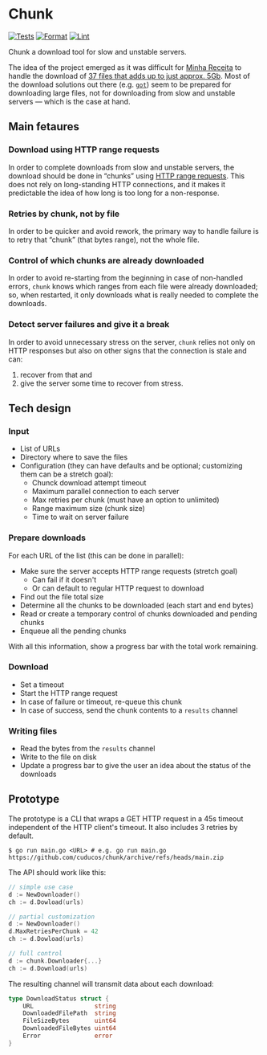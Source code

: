# Chunk

[![Tests](https://github.com/cuducos/chunk/actions/workflows/tests.yaml/badge.svg)](https://github.com/cuducos/chunk/actions/workflows/tests.yaml)
[![Format](https://github.com/cuducos/chunk/actions/workflows/gofmt.yaml/badge.svg)](https://github.com/cuducos/chunk/actions/workflows/gofmt.yaml)
[![Lint](https://github.com/cuducos/chunk/actions/workflows/golint.yaml/badge.svg)](https://github.com/cuducos/chunk/actions/workflows/golint.yaml)

Chunk a download tool for slow and unstable servers.

The idea of the project emerged as it was difficult for [Minha Receita](https://github.com/cuducos/minha-receita) to handle the download of [37 files that adds up to just approx. 5Gb](https://www.gov.br/receitafederal/pt-br/assuntos/orientacao-tributaria/cadastros/consultas/dados-publicos-cnpj). Most of the download solutions out there (e.g. [`got`](https://github.com/melbahja/got)) seem to be prepared for downloading large files, not for downloading from slow and unstable servers — which is the case at hand.

## Main fetaures

### Download using HTTP range requests

In order to complete downloads from slow and unstable servers, the download should be done in “chunks” using [HTTP range requests](https://developer.mozilla.org/en-US/docs/Web/HTTP/Range_requests). This does not rely on long-standing HTTP connections, and it makes it predictable the idea of how long is too long for a non-response.

### Retries by chunk, not by file

In order to be quicker and avoid rework, the primary way to handle failure is to retry that “chunk” (that bytes range), not the whole file.

### Control of which chunks are already downloaded

In order to avoid re-starting from the beginning in case of non-handled errors, `chunk` knows which ranges from each file were already downloaded; so, when restarted, it only downloads what is really needed to complete the downloads.

### Detect server failures and give it a break

In order to avoid unnecessary stress on the server, `chunk` relies not only on HTTP responses but also on other signs that the connection is stale and can:

1. recover from that and
2. give the server some time to recover from stress.

## Tech design

### Input

* List of URLs
* Directory where to save the files
* Configuration (they can have defaults and be optional; customizing them can be a stretch goal):
  * Chunck download attempt timeout
  * Maximum parallel connection to each server
  * Max retries per chunk (must have an option to unlimited)
  * Range maximum size (chunk size)
  * Time to wait on server failure

### Prepare downloads

For each URL of the list (this can be done in parallel):

* Make sure the server accepts HTTP range requests (stretch goal)
  * Can fail if it doesn't
  * Or can default to regular HTTP request to download
* Find out the file total size
* Determine all the chunks to be downloaded (each start and end bytes)
* Read or create a temporary control of chunks downloaded and pending chunks
* Enqueue all the pending chunks

With all this information, show a progress bar with the total work remaining.

### Download

* Set a timeout
* Start the HTTP range request
* In case of failure or timeout, re-queue this chunk
* In case of success, send the chunk contents to a `results` channel

### Writing files

* Read the bytes from the `results` channel
* Write to the file on disk
* Update a progress bar to give the user an idea about the status of the downloads

## Prototype

The prototype is a CLI that wraps a GET HTTP request in a 45s timeout independent of the HTTP client's timeout. It also includes 3 retries by default.

```console
$ go run main.go <URL> # e.g. go run main.go https://github.com/cuducos/chunk/archive/refs/heads/main.zip
```

The API should work like this:

```go
// simple use case
d := NewDownloader()
ch := d.Dowload(urls)

// partial customization
d := NewDownloader()
d.MaxRetriesPerChunk = 42
ch := d.Dowload(urls)

// full control
d := chunk.Downloader{...}
ch := d.Download(urls)
```

The resulting channel will transmit data about each download:

```go
type DownloadStatus struct {
	URL                 string
	DownloadedFilePath  string
	FileSizeBytes       uint64
	DownloadedFileBytes uint64
	Error               error
}
```
